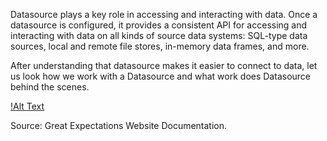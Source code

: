Datasource plays a key role in accessing and interacting with data. Once a datasource is configured, it provides a consistent API for accessing and interacting with data on all kinds of source data systems: SQL-type data sources, local and remote file stores, in-memory data frames, and more. 

After understanding that datasource makes it easier to connect to data, let us look how we work with a Datasource and what work does Datasource behind the scenes.


[!Alt Text](/images/datasource_works.png)


Source: Great Expectations Website Documentation. 